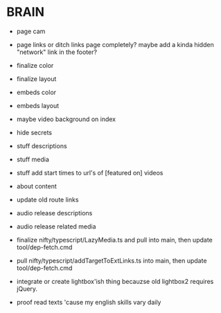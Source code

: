 # BRAIN

- page cam
- page links or ditch links page completely? maybe add a kinda hidden "network" link in the footer?

- finalize color
- finalize layout

- embeds color
- embeds layout

- maybe video background on index
- hide secrets

- stuff descriptions
- stuff media
- stuff add start times to url's of [featured on] videos

- about content

- update old route links

- audio release descriptions
- audio release related media

- finalize nifty/typescript/LazyMedia.ts and pull into main, then update tool/dep-fetch.cmd
- pull nifty/typescript/addTargetToExtLinks.ts into main, then update tool/dep-fetch.cmd

- integrate or create lightbox'ish thing becauzse old lightbox2 requires jQuery.

- proof read texts 'cause my english skills vary daily
